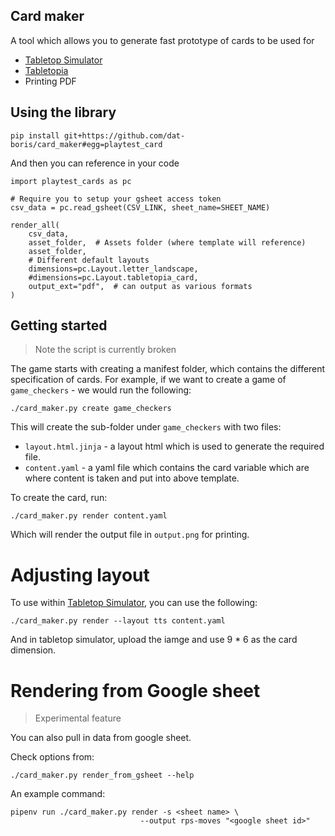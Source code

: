 Card maker
----------

A tool which allows you to generate fast prototype of cards to be used for

* [Tabletop Simulator](https://store.steampowered.com/app/286160/Tabletop_Simulator/)
* [Tabletopia](https://tabletopia.com/workshop/)
* Printing PDF


## Using the library

```
pip install git+https://github.com/dat-boris/card_maker#egg=playtest_card
```

And then you can reference in your code

```
import playtest_cards as pc

# Require you to setup your gsheet access token
csv_data = pc.read_gsheet(CSV_LINK, sheet_name=SHEET_NAME)

render_all(
    csv_data,
    asset_folder,  # Assets folder (where template will reference)
    asset_folder,
    # Different default layouts
    dimensions=pc.Layout.letter_landscape,
    #dimensions=pc.Layout.tabletopia_card,
    output_ext="pdf",  # can output as various formats
)
```


## Getting started

> Note the script is currently broken

The game starts with creating a manifest folder, which contains the
different specification of cards.  For example, if we want to create a
game of `game_checkers` - we would run the following:

```
./card_maker.py create game_checkers
```

This will create the sub-folder under `game_checkers` with two files:

* `layout.html.jinja` - a layout html which is used to generate the
  required file.
* `content.yaml` - a yaml file which contains the card variable which are
  where content is taken and put into above template.

To create the card, run:

```
./card_maker.py render content.yaml
```

Which will render the output file in `output.png` for printing.


# Adjusting layout

To use within [Tabletop Simulator](https://store.steampowered.com/app/286160/Tabletop_Simulator/),
you can use the following:

```
./card_maker.py render --layout tts content.yaml
```

And in tabletop simulator, upload the iamge and use 9 * 6 as the card dimension.


# Rendering from Google sheet

> Experimental feature

You can also pull in data from google sheet.

Check options from:

```
./card_maker.py render_from_gsheet --help
```

An example command:

```
pipenv run ./card_maker.py render -s <sheet name> \
                             --output rps-moves "<google sheet id>"
```
